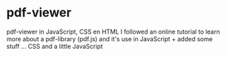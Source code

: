# pdf-viewer
pdf-viewer in JavaScript, CSS en HTML
I followed an online tutorial to learn more about a pdf-library (pdf.js) and it's use in JavaScript + added some stuff ... CSS and a little JavaScript
